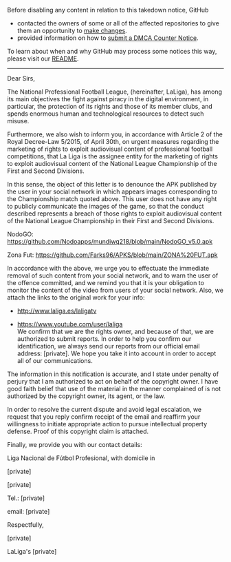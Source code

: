 Before disabling any content in relation to this takedown notice, GitHub
- contacted the owners of some or all of the affected repositories to give them an opportunity to [make changes](https://docs.github.com/en/github/site-policy/dmca-takedown-policy#a-how-does-this-actually-work).
- provided information on how to [submit a DMCA Counter Notice](https://docs.github.com/en/articles/guide-to-submitting-a-dmca-counter-notice).

To learn about when and why GitHub may process some notices this way, please visit our [README](https://github.com/github/dmca/blob/master/README.md#anatomy-of-a-takedown-notice).

---

Dear Sirs,

The National Professional Football League, (hereinafter, LaLiga), has among its main objectives the fight against piracy in the digital environment, in particular, the protection of its rights and those of its member clubs, and spends enormous human and technological resources to detect such misuse.

Furthermore, we also wish to inform you, in accordance with Article 2 of the Royal Decree-Law 5/2015, of April 30th, on urgent measures regarding the marketing of rights to exploit audiovisual content of professional football competitions, that La Liga is the assignee entity for the marketing of rights to exploit audiovisual content of the National League Championship of the First and Second Divisions.

In this sense, the object of this letter is to denounce the APK published by the user in your social network in which appears images corresponding to the Championship match quoted above. This user does not have any right to publicly communicate the images of the game, so that the conduct described represents a breach of those rights to exploit audiovisual content of the National League Championship in their First and Second Divisions.


NodoGO: https://github.com/Nodoapps/mundiwq218/blob/main/NodoGO_v5.0.apk  

Zona Fut: https://github.com/Farks96/APKS/blob/main/ZONA%20FUT.apk


In accordance with the above, we urge you to effectuate the immediate removal of such content from your social network, and to warn the user of the offence committed, and we remind you that it is your obligation to monitor the content of the video from users of your social network. Also, we attach the links to the original work for your info:
- http://www.laliga.es/laligatv

- https://www.youtube.com/user/laliga  
We confirm that we are the rights owner, and because of that, we are authorized to submit reports. In order to help you confirm our identification, we always send our reports from our official email address: [private]. We hope you take it into account in order to accept all of our communications.

The information in this notification is accurate, and I state under penalty of perjury that I am authorized to act on behalf of the copyright owner. I have good faith belief that use of the material in the manner complained of is not authorized by the copyright owner, its agent, or the law.

In order to resolve the current dispute and avoid legal escalation, we request that you reply confirm receipt of the email and reaffirm your willingness to initiate appropriate action to pursue intellectual property defense. Proof of this copyright claim is attached.


Finally, we provide you with our contact details:

Liga Nacional de Fútbol Profesional, with domicile in

[private]  

[private]  

Tel.: [private]  

email: [private]  


Respectfully,


[private]  

LaLiga's [private]  
